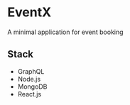 # EventX

A minimal application for event booking

## Stack

- GraphQL
- Node.js
- MongoDB
- React.js
